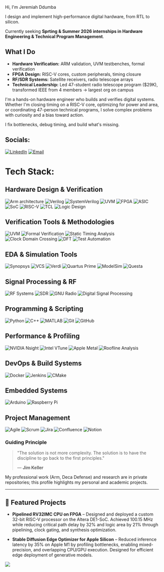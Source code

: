 Hi, I'm Jeremiah Ddumba  

I design and implement high-performance digital hardware, from RTL to silicon.

Currently seeking **Sprting & Summer 2026 internships in Hardware Engineering & Technical Program Management**.


## What I Do
- **Hardware Verification:** ARM validation, UVM testbenches, formal verification
- **FPGA Design:** RISC-V cores, custom peripherals, timing closure
- **RF/SDR Systems:** Satellite receivers, radio telescope arrays
- **Technical Leadership:** Led 47-student radio telescope program ($29K), transformed IEEE from 4 members → largest org on campus


I'm a hands-on hardware engineer who builds and verifies digital systems. Whether I'm closing timing on a RISC-V core, optimizing for power and area, or coordinating 47-person technical programs, I solve complex problems with curiosity and a bias toward action.

I fix bottlenecks, debug timing, and build what's missing.
 

## Socials:
[![LinkedIn](https://img.shields.io/badge/LinkedIn-%230077B5.svg?style=for-the-badge&logo=linkedin&logoColor=white)](https://www.linkedin.com/in/jeremiah-ddumba/) [![Email](https://img.shields.io/badge/Email-D14836?style=for-the-badge&logo=gmail&logoColor=white)](mailto:jsd5521@psu.edu)

# Tech Stack:

## Hardware Design & Verification
![Arm architecture](https://img.shields.io/badge/Arm%20architecture-0091BD?style=for-the-badge&logo=arm&logoColor=white)
![Verilog](https://img.shields.io/badge/Verilog-0B7A75?style=for-the-badge)
![SystemVerilog](https://img.shields.io/badge/SystemVerilog-146C94?style=for-the-badge)
![UVM](https://img.shields.io/badge/UVM-555555?style=for-the-badge)
![FPGA](https://img.shields.io/badge/FPGA-0D9488?style=for-the-badge)
![ASIC](https://img.shields.io/badge/ASIC-334155?style=for-the-badge)
![SoC](https://img.shields.io/badge/SoC-475569?style=for-the-badge)
![RISC-V](https://img.shields.io/badge/RISC%E2%80%91V-242938?style=for-the-badge&logo=riscv&logoColor=white)
![TCL](https://img.shields.io/badge/TCL-4F46E5?style=for-the-badge)
![Logic Design](https://img.shields.io/badge/Logic%20Design-6366F1?style=for-the-badge)

## Verification Tools & Methodologies
![UVM](https://img.shields.io/badge/UVM-555555?style=for-the-badge)
![Formal Verification](https://img.shields.io/badge/Formal%20Verification-6B7280?style=for-the-badge)
![Static Timing Analysis](https://img.shields.io/badge/Static%20Timing%20Analysis-6B7280?style=for-the-badge)
![Clock Domain Crossing](https://img.shields.io/badge/Clock%20Domain%20Crossing-6B7280?style=for-the-badge)
![DFT](https://img.shields.io/badge/DFT-64748B?style=for-the-badge)
![Test Automation](https://img.shields.io/badge/Test%20Automation-64748B?style=for-the-badge)

## EDA & Simulation Tools
![Synopsys](https://img.shields.io/badge/Synopsys-522E91?style=for-the-badge&logo=synopsys&logoColor=white)
![VCS](https://img.shields.io/badge/VCS-522E91?style=for-the-badge)
![Verdi](https://img.shields.io/badge/Verdi-522E91?style=for-the-badge)
![Quartus Prime](https://img.shields.io/badge/Quartus%20Prime-0071C5?style=for-the-badge&logo=intel&logoColor=white)
![ModelSim](https://img.shields.io/badge/ModelSim-009999?style=for-the-badge&logo=siemens&logoColor=white)
![Questa](https://img.shields.io/badge/Questa-009999?style=for-the-badge&logo=siemens&logoColor=white)

## Signal Processing & RF
![RF Systems](https://img.shields.io/badge/RF%20Systems-0EA5E9?style=for-the-badge)
![SDR](https://img.shields.io/badge/Software--Defined%20Radio%20(SDR)-0891B2?style=for-the-badge)
![GNU Radio](https://img.shields.io/badge/GNU%20Radio-F46800?style=for-the-badge&logo=gnuradio&logoColor=white)
![Digital Signal Processing](https://img.shields.io/badge/Digital%20Signal%20Processing-0EA5E9?style=for-the-badge)

## Programming & Scripting
![Python](https://img.shields.io/badge/Python-3776AB?style=for-the-badge&logo=python&logoColor=white)
![C++](https://img.shields.io/badge/C++-00599C?style=for-the-badge&logo=cplusplus&logoColor=white)
![MATLAB](https://img.shields.io/badge/MATLAB-FF6F00?style=for-the-badge&logo=mathworks&logoColor=white)
![Git](https://img.shields.io/badge/Git-F05032?style=for-the-badge&logo=git&logoColor=white)
![GitHub](https://img.shields.io/badge/GitHub-181717?style=for-the-badge&logo=github&logoColor=white)

## Performance & Profiling
![NVIDIA Nsight](https://img.shields.io/badge/NVIDIA%20Nsight-76B900?style=for-the-badge&logo=nvidia&logoColor=white)
![Intel VTune](https://img.shields.io/badge/Intel%20VTune-0071C5?style=for-the-badge&logo=intel&logoColor=white)
![Apple Metal](https://img.shields.io/badge/Apple%20Metal-000000?style=for-the-badge&logo=apple&logoColor=white)
![Roofline Analysis](https://img.shields.io/badge/Roofline%20Analysis-475569?style=for-the-badge)

## DevOps & Build Systems
![Docker](https://img.shields.io/badge/Docker-2496ED?style=for-the-badge&logo=docker&logoColor=white)
![Jenkins](https://img.shields.io/badge/Jenkins-D24939?style=for-the-badge&logo=jenkins&logoColor=white)
![CMake](https://img.shields.io/badge/CMake-064F8C?style=for-the-badge&logo=cmake&logoColor=white)

## Embedded Systems
![Arduino](https://img.shields.io/badge/Arduino-00979D?style=for-the-badge&logo=arduino&logoColor=white)
![Raspberry Pi](https://img.shields.io/badge/Raspberry%20Pi-A22846?style=for-the-badge&logo=raspberrypi&logoColor=white)

## Project Management
![Agile](https://img.shields.io/badge/Agile-22C55E?style=for-the-badge)
![Scrum](https://img.shields.io/badge/Scrum-16A34A?style=for-the-badge)
![Jira](https://img.shields.io/badge/Jira-0052CC?style=for-the-badge&logo=jira&logoColor=white)
![Confluence](https://img.shields.io/badge/Confluence-172B4D?style=for-the-badge&logo=confluence&logoColor=white)
![Notion](https://img.shields.io/badge/Notion-000000?style=for-the-badge&logo=notion&logoColor=white)

###  Guiding Principle

> "The solution is not more complexity. The solution is to have the discipline to go back to the first principles."
>
> — **Jim Keller**

My professional work (Arm, Deca Defense) and research are in private repositories; this profile highlights my personal and academic projects.

---

<!-- 📌 Highlights -->
## 📌 Featured Projects
- **Pipelined RV32IMC CPU on FPGA** – Designed and deployed a custom 32-bit RISC-V processor on the Altera DE1-SoC. Achieved 100.15 MHz while reducing critical path delay by 32% and logic area by 21% through pipelining, clock gating, and synthesis optimization.

- **Stable Diffusion Edge Optimizer for Apple Silicon** – Reduced inference latency by 35% on Apple M1 by profiling bottlenecks, enabling mixed-precision, and overlapping CPU/GPU execution. Designed for efficient edge deployment of generative models.

[![](https://visitcount.itsvg.in/api?id=jeremiah781&icon=0&color=0)](https://visitcount.itsvg.in)
